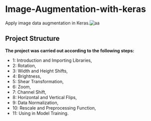 # Image-Augmentation-with-keras
Apply image data augmentation in Keras.![aa](https://user-images.githubusercontent.com/65929471/89193696-c1a99980-d57c-11ea-86d3-9ae0796bf046.gif)

## Project Structure
**The project was carried out according to the following steps:**

- 1: Introduction and Importing Libraries,
- 2: Rotation,
- 3: Width and Height Shifts,
- 4: Brightness,
- 5: Shear Transformation,
- 6: Zoom,
- 7: Channel Shift,
- 8: Horizontal and Vertical Flips,
- 9: Data Normalization,
- 10: Rescale and Preprocessing Function,
- 11: Using in Model Training.
